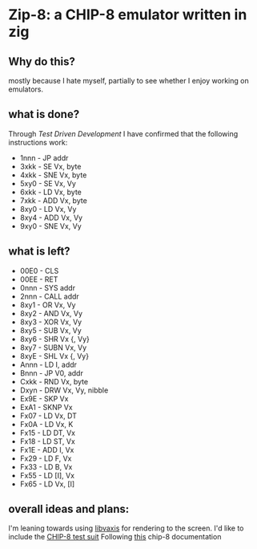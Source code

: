 # Zip-8: a CHIP-8 emulator written in zig

## Why do this?
mostly because I hate myself, partially to see whether I enjoy working on emulators.

## what is done? 
Through *Test Driven Development* I have confirmed that the following instructions work:
 - 1nnn - JP addr
 - 3xkk - SE Vx, byte
 - 4xkk - SNE Vx, byte
 - 5xy0 - SE Vx, Vy
 - 6xkk - LD Vx, byte
 - 7xkk - ADD Vx, byte
 - 8xy0 - LD Vx, Vy
 - 8xy4 - ADD Vx, Vy
 - 9xy0 - SNE Vx, Vy

## what is left? 
 - 00E0 - CLS
 - 00EE - RET
 - 0nnn - SYS addr
 - 2nnn - CALL addr
 - 8xy1 - OR Vx, Vy
 - 8xy2 - AND Vx, Vy
 - 8xy3 - XOR Vx, Vy
 - 8xy5 - SUB Vx, Vy
 - 8xy6 - SHR Vx {, Vy}
 - 8xy7 - SUBN Vx, Vy
 - 8xyE - SHL Vx {, Vy}
 - Annn - LD I, addr
 - Bnnn - JP V0, addr
 - Cxkk - RND Vx, byte
 - Dxyn - DRW Vx, Vy, nibble
 - Ex9E - SKP Vx
 - ExA1 - SKNP Vx
 - Fx07 - LD Vx, DT
 - Fx0A - LD Vx, K
 - Fx15 - LD DT, Vx
 - Fx18 - LD ST, Vx
 - Fx1E - ADD I, Vx
 - Fx29 - LD F, Vx
 - Fx33 - LD B, Vx
 - Fx55 - LD \[I\], Vx
 - Fx65 - LD Vx, \[I\]

## overall ideas and plans:
I'm leaning towards using [libvaxis](https://github.com/rockorager/libvaxis) for rendering to the screen.
I'd like to include the [CHIP-8 test suit](https://github.com/Timendus/chip8-test-suite)
Following [this](http://devernay.free.fr/hacks/chip8/C8TECH10.HTM#0.0) chip-8 documentation


